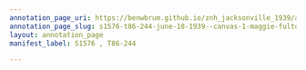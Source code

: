 ```yaml
---
annotation_page_uri: https://benwbrum.github.io/znh_jacksonville_1939/annotations/s1576-t86-244-june-18-1939--canvas-1-maggie-fulton.json
annotation_page_slug: s1576-t86-244-june-18-1939--canvas-1-maggie-fulton
layout: annotation_page
manifest_label: S1576 , T86-244

---
```

